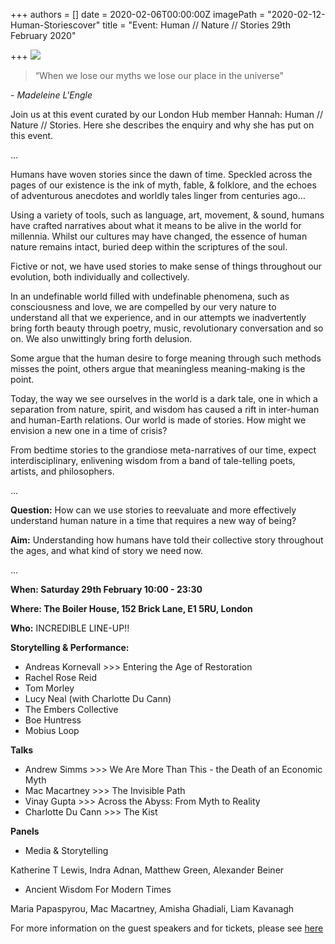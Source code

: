 +++
authors = []
date = 2020-02-06T00:00:00Z
imagePath = "2020-02-12-Human-Storiescover"
title = "Event: Human // Nature // Stories 29th February 2020"

+++
![](/images/2020/02/12/2020-Human-Stories-poster.jpg)

> “When we lose our myths we lose our place in the universe"

_- Madeleine L'Engle_

Join us at this event curated by our London Hub member Hannah: Human // Nature // Stories. Here she describes the enquiry and why she has put on this event.

...

Humans have woven stories since the dawn of time. Speckled across the pages of our existence is the ink of myth, fable, & folklore, and the echoes of adventurous anecdotes and worldly tales linger from centuries ago…

Using a variety of tools, such as language, art, movement, & sound, humans have crafted narratives about what it means to be alive in the world for millennia. Whilst our cultures may have changed, the essence of human nature remains intact, buried deep within the scriptures of the soul.

Fictive or not, we have used stories to make sense of things throughout our evolution, both individually and collectively.

In an undefinable world filled with undefinable phenomena, such as consciousness and love, we are compelled by our very nature to understand all that we experience, and in our attempts we inadvertently bring forth beauty through poetry, music, revolutionary conversation and so on. We also unwittingly bring forth delusion.

Some argue that the human desire to forge meaning through such methods misses the point, others argue that meaningless meaning-making is the point.

Today, the way we see ourselves in the world is a dark tale, one in which a separation from nature, spirit, and wisdom has caused a rift in inter-human and human-Earth relations. Our world is made of stories. How might we envision a new one in a time of crisis?

From bedtime stories to the grandiose meta-narratives of our time, expect interdisciplinary, enlivening wisdom from a band of tale-telling poets, artists, and philosophers.

...

**Question:** How can we use stories to reevaluate and more effectively understand human nature in a time that requires a new way of being?

**Aim:** Understanding how humans have told their collective story throughout the ages, and what kind of story we need now.

...

**When: Saturday 29th February 10:00 - 23:30**

**Where: The Boiler House, 152 Brick Lane, E1 5RU, London**

**Who:** INCREDIBLE LINE-UP!!

**Storytelling & Performance:**

* Andreas Kornevall >>> Entering the Age of Restoration
* Rachel Rose Reid
* Tom Morley
* Lucy Neal (with Charlotte Du Cann)
* The Embers Collective
* Boe Huntress
* Mobius Loop

**Talks**

* Andrew Simms >>> We Are More Than This - the Death of an Economic Myth
* Mac Macartney >>> The Invisible Path
* Vinay Gupta >>> Across the Abyss: From Myth to Reality
* Charlotte Du Cann >>> The Kist

**Panels**

* Media & Storytelling

Katherine T Lewis, Indra Adnan, Matthew Green, Alexander Beiner

* Ancient Wisdom For Modern Times

Maria Papaspyrou, Mac Macartney, Amisha Ghadiali, Liam Kavanagh

For more information on the guest speakers and for tickets, please see [here](https://www.facebook.com/events/2474328776113672/ "here")